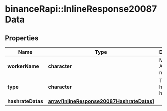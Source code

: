 # binanceRapi::InlineResponse20087Data


## Properties
Name | Type | Description | Notes
------------ | ------------- | ------------- | -------------
**workerName** | **character** | Mining Account name | 
**type** | **character** | Type of hourly hashrate | 
**hashrateDatas** | [**array[InlineResponse20087HashrateDatas]**](inline_response_200_87_hashrateDatas.md) |  | 


